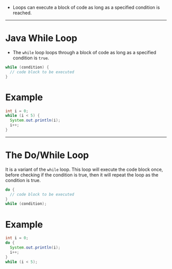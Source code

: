 - Loops can execute a block of code as long as a specified condition is reached.

---
# Java While Loop
- The `while` loop loops through a block of code as long as a specified condition is `true`.
```java
while (condition) {
  // code block to be executed
}
```
# Example
```java
int i = 0;
while (i < 5) {
  System.out.println(i);
  i++;
}
```

---
# The Do/While Loop
It is a variant of the `while` loop.
This loop will execute the code block once, before checking if the condition is true, 
then it will repeat the loop as the condition is true.

```java
do {
  // code block to be executed
}
while (condition);
```

# Example
```java
int i = 0;
do {
  System.out.println(i);
  i++;
}
while (i < 5);
```
